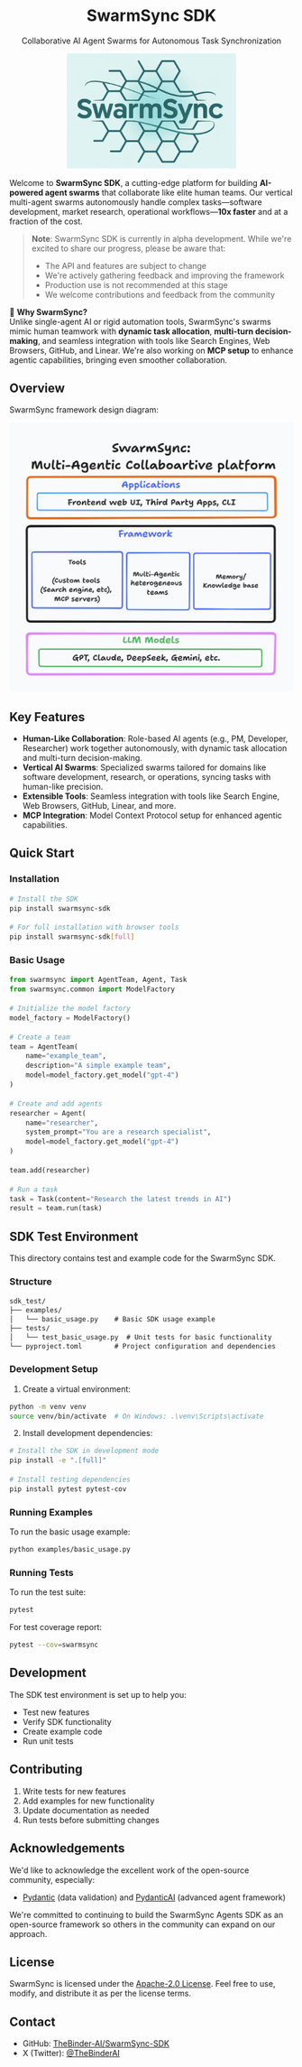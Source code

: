 <h1 align="center">SwarmSync SDK</h1>
<p align="center">Collaborative AI Agent Swarms for Autonomous Task Synchronization</p>

<p align="center">
  <img src="assets/swarmsync.png" alt="SwarmSync Logo" width="300"/>
</p>

Welcome to **SwarmSync SDK**, a cutting-edge platform for building **AI-powered agent swarms** that collaborate like elite human teams. Our vertical multi-agent swarms autonomously handle complex tasks—software development, market research, operational workflows—**10x faster** and at a fraction of the cost.

> **Note**: SwarmSync SDK is currently in alpha development. While we're excited to share our progress, please be aware that:
> - The API and features are subject to change
> - We're actively gathering feedback and improving the framework
> - Production use is not recommended at this stage
> - We welcome contributions and feedback from the community

🌟 **Why SwarmSync?**  
Unlike single-agent AI or rigid automation tools, SwarmSync's swarms mimic human teamwork with **dynamic task allocation**, **multi-turn decision-making**, and seamless integration with tools like Search Engines, Web Browsers, GitHub, and Linear. We're also working on **MCP setup** to enhance agentic capabilities, bringing even smoother collaboration.

## Overview

SwarmSync framework design diagram:

<p align="center">
  <img src="assets/diagram.png" alt="SwarmSync Framework" width="600"/>
</p>

## Key Features

- **Human-Like Collaboration**: Role-based AI agents (e.g., PM, Developer, Researcher) work together autonomously, with dynamic task allocation and multi-turn decision-making.
- **Vertical AI Swarms**: Specialized swarms tailored for domains like software development, research, or operations, syncing tasks with human-like precision.
- **Extensible Tools**: Seamless integration with tools like Search Engine, Web Browsers, GitHub, Linear, and more.
- **MCP Integration**: Model Context Protocol setup for enhanced agentic capabilities.

## Quick Start

### Installation

```bash
# Install the SDK
pip install swarmsync-sdk

# For full installation with browser tools
pip install swarmsync-sdk[full]
```

### Basic Usage

```python
from swarmsync import AgentTeam, Agent, Task
from swarmsync.common import ModelFactory

# Initialize the model factory
model_factory = ModelFactory()

# Create a team
team = AgentTeam(
    name="example_team",
    description="A simple example team",
    model=model_factory.get_model("gpt-4")
)

# Create and add agents
researcher = Agent(
    name="researcher",
    system_prompt="You are a research specialist",
    model=model_factory.get_model("gpt-4")
)

team.add(researcher)

# Run a task
task = Task(content="Research the latest trends in AI")
result = team.run(task)
```

## SDK Test Environment

This directory contains test and example code for the SwarmSync SDK.

### Structure

```
sdk_test/
├── examples/
│   └── basic_usage.py    # Basic SDK usage example
├── tests/
│   └── test_basic_usage.py  # Unit tests for basic functionality
└── pyproject.toml        # Project configuration and dependencies
```

### Development Setup

1. Create a virtual environment:
```bash
python -m venv venv
source venv/bin/activate  # On Windows: .\venv\Scripts\activate
```

2. Install development dependencies:
```bash
# Install the SDK in development mode
pip install -e ".[full]"

# Install testing dependencies
pip install pytest pytest-cov
```

### Running Examples

To run the basic usage example:
```bash
python examples/basic_usage.py
```

### Running Tests

To run the test suite:
```bash
pytest
```

For test coverage report:
```bash
pytest --cov=swarmsync
```

## Development

The SDK test environment is set up to help you:
- Test new features
- Verify SDK functionality
- Create example code
- Run unit tests

## Contributing

1. Write tests for new features
2. Add examples for new functionality
3. Update documentation as needed
4. Run tests before submitting changes

## Acknowledgements

We'd like to acknowledge the excellent work of the open-source community, especially:

- [Pydantic](https://docs.pydantic.dev/latest/) (data validation) and [PydanticAI](https://ai.pydantic.dev/) (advanced agent framework)

We're committed to continuing to build the SwarmSync Agents SDK as an open-source framework so others in the community can expand on our approach.

## License

SwarmSync is licensed under the [Apache-2.0 License](LICENSE). Feel free to use, modify, and distribute it as per the license terms.

## Contact

- GitHub: [TheBinder-AI/SwarmSync-SDK](https://github.com/TheBinder-AI/SwarmSync-SDK)
- X (Twitter): [@TheBinderAI](https://x.com/TheBinderAI)
